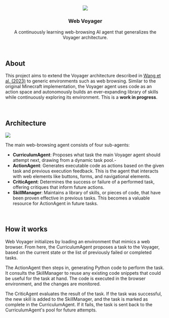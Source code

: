<!--- Banner -->
<br />
<p align="center">
<a href="#"><img src="https://i.ibb.co/7pKLTjw/image.png"></a>
<h3 align="center">Web Voyager</h3>
<p align="center">A continuously learning web-browsing AI agent that generalizes the Voyager architecture.</p>


<!--- About --><br />
## About

This project aims to extend the Voyager architecture described in [Wang et al. (2023)](https://arxiv.org/abs/2305.16291) to generic environments such as web browsing.
Similar to the original Minecraft implementation, the Voyager agent uses code as an action space and autonomously builds an ever-expanding library of skills while continuously exploring its environment. This is a **work in progress**.

<!--- Architecture --><br />
## Architecture
<a href="#"><img src="https://github.com/MineDojo/Voyager/blob/main/images/pull.png?raw=true"></a>

The main web-browsing agent consists of four sub-agents:

- **CurriculumAgent**: Proposes what task the main Voyager agent should attempt next, drawing from a dynamic task pool.-
-  **ActionAgent**: Generates executable code as actions based on the given task and previous execution feedback. This is the agent that interacts with web elements like buttons, forms, and navigational elements.
- **CriticAgent**: Determines the success or failure of a performed task, offering critiques that inform future actions.
- **SkillManager**: Maintains a library of skills, or pieces of code, that have been proven effective in previous tasks. This becomes a valuable resource for ActionAgent in future tasks.

<!--- How it works --><br />
## How it works
Web Voyager initializes by loading an environment that mimics a web browser. From here, the CurriculumAgent proposes a task to the Voyager, based on the current state or the list of previously failed or completed tasks.

The ActionAgent then steps in, generating Python code to perform the task. It consults the SkillManager to reuse any existing code snippets that could be useful for the task at hand.
The code is executed in the browser environment, and the changes are monitored.

The CriticAgent evaluates the result of the task. If the task was successful, the new skill is added to the SkillManager, and the task is marked as complete in the CurriculumAgent.
If it fails, the task is sent back to the CurriculumAgent's pool for future attempts.

